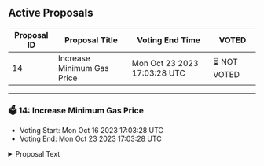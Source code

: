 ## Active Proposals

| Proposal ID | Proposal Title | Voting End Time | VOTED |
|-------------|----------------|-----------------|-------|
| 14 | Increase Minimum Gas Price | Mon Oct 23 2023 17:03:28 UTC | ⏳ NOT VOTED |

---

### 🗳 14: Increase Minimum Gas Price
- Voting Start: Mon Oct 16 2023 17:03:28 UTC
- Voting End: Mon Oct 23 2023 17:03:28 UTC

<details>
<summary>Proposal Text</summary>
 
This proposal encourages validators to raise their minimum-gas-price from 0.25 uwhale to 1 uwhale on Migaloo.nnIn its early stages, the Migaloo chain set a default minimum-gas-price of 0 uwhale to support adoption and enhance the user experience. Proposal 5 increased the minimum gas price to 0.25 uwhale to prevent spam transactions. This proposal aims to increase the yield for stakers and validators and, at the same time, stimulate the economy around liquid-staked Whale and Alliance. It further prepares the network for the upcoming transaction fee burn, designed to counteract whale token inflation.nnVote YES to approve the minimum-gas-price increase.nVote NO to disapprove the minimum-gas-price increase.nVote NO WITH VETO to disapprove the minimum-gas-price increase and forfeit the proposal deposits.nVote ABSTAIN to abstain from the decision.
</details>
